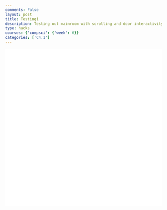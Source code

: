 ```yaml
---
comments: False
layout: post
title: Testing1
description: Testing out mainroom with scrolling and door interactivity
type: hacks
courses: {'compsci': {'week': 6}}
categories: ['C4.1']
---
```


<style>
    .container{
        display:block;
        background-color:white;
    }
</style>
<canvas id="display" class="container" height="500px" width="500px"></canvas>

<script type="module">
//import needed modules
import Character from "/Group/myScripts/GameScripts/CharacterMovement.js";
import Object from "/Group/myScripts/GameScripts/CreateObject.js";
import light from "/Group/myScripts/GameScripts/Lights.js";
import {Display, subDisplay} from "/Group/myScripts/GameScripts/Displays.js";

//define canvas
var canvas = document.getElementById("display");
var hiddenCanvas = document.createElement("canvas");
hiddenCanvas.setAttribute("width","500px");
hiddenCanvas.setAttribute("height","500px");
hiddenCanvas.setAttribute("willReadFrequently",true);

//bind inputs to a controller
var myCharacter = new Character();
document.addEventListener("keydown",myCharacter.handleKeydown.bind(myCharacter));
document.addEventListener("keyup",myCharacter.handleKeyup.bind(myCharacter));

//create objects
    //main character
    var characterSpriteSheet = new Image();
    characterSpriteSheet.src = "/Group/images/Game/walking-sprite.png";
    var myCharacterObject = new Object("character", characterSpriteSheet,[44,54],[200,266],[250,500],5,1);
    //backgrounds
        //apartment bedroom background
        var backgroundImage = new Image();
        backgroundImage.src = "/Group/images/Game/room1update.png";
        var backgroundObject = new Object("background",backgroundImage,[600,200],[1500,500],[0,500],1,1,[0,0])
        //bedroom

        //door
        var doorImage = new Image();
        doorImage.src = "/Group/images/Game/apartmentdoor.png";
        var doorObject = new Object("door",doorImage,[25,45],[185,310],[1145,500],1,1);

        //

    //lighting
    var lightingSprite = new Image();
    lightingSprite.src = "/Group/images/Game/ShadingV3.png";
    var lightObject = new Object("light",lightingSprite,[500,500],[500,500],[0,0],1,1);

    //neighbor

    //boxes
        //small boxes
        var boxImage = new Image();
        boxImage.src = "/Group/images/Game/box1.png";
        var boxObject1 = new Object("box",boxImage,[20,16],[100,80],[500,500],1,1);
        var boxObject2 = new Object("box",boxImage,[20,16],[100,80],[725,500],1,1);
        //stacked boxes
        var boxstackImage = new Image();
        boxstackImage.src = "/Group/images/Game/box2.png"
        var boxstackObject1= new Object("box",boxstackImage,[20,28],[120,168],[850,500],1,1);
        var boxstackObject2= new Object("box",boxstackImage,[20,28],[100,140],[575,500],1,1);

    //text

var display = new subDisplay(canvas,[backgroundObject,doorObject,boxstackObject2,boxObject2,myCharacterObject,boxObject1,boxstackObject1]);

var fps = 24;
var active = true;
var animId;
var currentFrame = 0;
var sec = 0;
function frame(){ //when a frame is updated
    currentFrame = (currentFrame+1)%fps;
    if (currentFrame == 0){sec+=1}

    var pos = myCharacter.onFrame(fps); //update frame, and get position
    pos = [pos.x,500-pos.y]; //fix position

    console.log(pos)

    if(pos[0]>=-64 && pos[0]<1360){
    myCharacterObject.OverridePosition(pos); //update character position
    if(myCharacter.moving == true){ //if charavter is moving then animate
        if (currentFrame % Math.round(fps/12)==0){
        myCharacterObject.UpdateFrame()
        }
    }
    }
    else{
        if(pos[0]<-64){
            myCharacter.position = {x:-64,y:0}
        }
        else{
            myCharacter.position = {x:1360,y:0}
        }
    }

    if (pos[0]>=0 && pos[0]<1000){
    display.OverrideScroll([-pos[0],0]); //scroll everything
    lightObject.UpdateCameraScroll([-pos[0],0])
    }
    if(currentFrame % Math.round(fps/4)==0){ //update lighting
        light([[50,15,2.5],[450,15,2.5],[850,15,2.5],[1250,15,2.5]],lightObject,hiddenCanvas,true)
    } 

    display.draw(1); //type 1 = with camera offset, type 2 = without camera offset

    canvas.getContext("2d").drawImage(hiddenCanvas,0,0); //draw shadows overtop

    //run function again
    setTimeout(function() {if(active==true){animId = requestAnimationFrame(frame)};}, 1000 / fps);
}

//canvas.addEventListener("mousemove", function(e){
//    var scale = lightObject.ReturnScale();
//    lightObject.OverridePosition([e.offsetX-scale[0]/2,e.offsetY+scale[1]/2])
//});
window.addEventListener('keydown', function(e) { //prevent space from moving screen
  if(e.keyCode == 32 && e.target == document.body) {
    e.preventDefault();
  }
});

frame();
</script>